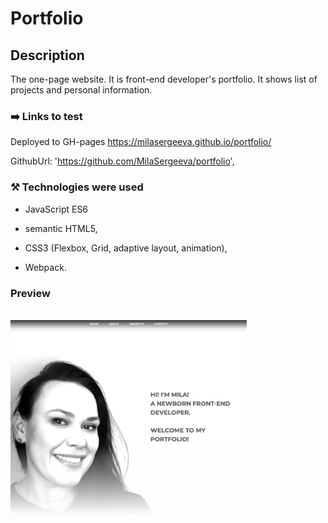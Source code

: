 # Portfolio

## Description

The one-page website. It is front-end developer's portfolio. It shows list of projects and personal information.

### :arrow_right: Links to test

Deployed to GH-pages https://milasergeeva.github.io/portfolio/

GithubUrl: 'https://github.com/MilaSergeeva/portfolio',

### :hammer_and_pick: Technologies were used

-   JavaScript ES6

-   semantic HTML5,

-   CSS3 (Flexbox, Grid, adaptive layout, animation),

-   Webpack.

### Preview

<br/>
<img src="./images/portfolio.png" width="75%"><br/>
<br/>
